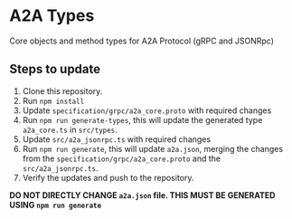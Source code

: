 # A2A Types

Core objects and method types for A2A Protocol (gRPC and JSONRpc)

## Steps to update

1. Clone this repository.
2. Run `npm install`
3. Update `specification/grpc/a2a_core.proto` with required changes
4. Run `npm run generate-types`, this will update the generated type `a2a_core.ts` in `src/types`.
3. Update `src/a2a_jsonrpc.ts` with required changes
5. Run `npm run generate`, this will update `a2a.json`, merging the changes from the `specification/grpc/a2a_core.proto` and the `src/a2a_jsonrpc.ts`.
6. Verify the updates and push to the repository.

**DO NOT DIRECTLY CHANGE `a2a.json` file. THIS MUST BE GENERATED USING `npm run generate`**
